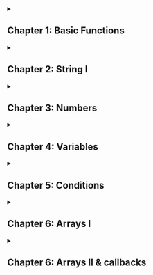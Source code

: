 <details>
  <summary><h2> Chapter 1: Basic Functions</h2></summary>

### Sum

```javascript
function sum (x, y)
{
  return x + y;
}
```

<br>

### Multiplication

```javascript
function multi (x, y)
{
  return x * y;
}
```

<br>

### Division

```javascript
function div (x, y)
{
  return x / y;
}
```

<br>

### Subtraction 

```javascript
function sub(x, y)
{
  return x + y;
}
```

<br>

### Exponentiation

```javascript
function exp (x, y)
{
  return x ** y;
}
```

<br>

### Remainder (Resto da divisão)

```javascript
function sum (x, y)
{
  return x % y;
}
```

#### Lembrete: cada função criada precisar conter o comando <code>return</code>, pois ele será responsável por entregar/retornar o resultado das atividades dentro da função.

</details>

<details>
  <summary><h2>Chapter 2: String I</h2></summary>

### Length

<p style="text-align: justify">A propriedade length é usada para retornar o comprimento de uma string</p>

```javascript
function getCharCount(variável)
{
    return variável.length;
}
```

<br>

### toUpperCase

<p style ="text-align: justify">Transforma a string em caixa alta</p>

```javascript
function shoutMyName(name)
{
    return name.toUpperCase;
}
```

<br>

### toLowerCase

<p style ="text-align: justify">Transforma a string em caixa baixa</p>

```javascript
function lowerName(name)
{
    return name.toLowerCase(name);
}
```

<br>

### Character access

<p style ="text-align: justify"> Você pode acessar um caractere específico em uma string ao utilizar a sintaxe dos colchetes</p>

```javascript
function getFirstCharacter(name)
{
    return name[0];
}
```

<br>

<p style ="text-align: justify">Também é possível utilizar a função <code>.length</code> abaixo para buscar o último caractere dentro da função dos colchetes.</p>

```javascript
function getLastCharacter(name)
{
    return name[name.length-1];
}
```

<br>

### Substring

<p style="text-align: justify">Uma substring é uma parte ou uma porção de uma string. Por exemplo, "rain" é uma substring da string "brain. Você pode recuperar "rain" ao tomar os últimos quatro caracteres.</p>

**Exemplo:**

```javascript
function getDescription(text)
{
    console.log(text);
    return text.substring(0, 10); // Dois parâmetros: um de ínico e outro de fim
}
```

```javascript
function skipFirstCharacter(text)
{
    return text.substring(1); // Quando um, assume o fim como sendo o comprimento máximo da string
}
```

<br>

### Concatenation

<p style ="text-align: justify">Em JavaScript, o operador + irá se comportar de maneira diferente baseado nos tipos de valores que você usa com ele. Você já viu que <code>1 + 3 </code> irá retornar 4. Contudo, você poderia usar o operador + para concatenar duas strings, que significa unificar elas em uma única string.</p>

**Exemplo:**

```javascript
function concatInitials(firstNameInitial, lastNameInitial)
{
    return firstNameInitial + lastNameInitial;
}
```

<br>

### Interpolation

<p style ="text-align: justify">Strings Template suportam interpolação. Isso significa que você poderia escrever uma variável em sua string, e recuperar o seu valor. A sintaxe é direta ao ponto, você envolve a variável com <code>${variável}</code> </p>

**Exemplo:**

```javascript
function sayHello(name)
{
    return `Hello ${name}`;
}
```

<br>

### Interpolation advanced

**Exemplo:**

```javascript
function getFullName(firstName, lastName)
{
    return `${firstName} ${lastName}`;
}
```

<br>

### Multiline string

**Exemplo:**

```javascript
return `I am Learning JavaScript
and I found it to be
quite fun!`
```

<br>

### Capitalize

```javascript
function captalized(word)
{
  return word[0].toUpperCase() + word.substring(1).toLowerCase();
}
```

<br>

### at is similar to [] index, but can do negative index

```javascript
function index(word)
{
  return word.at(1);
}

```
</details>

<details>
  <summary><h2>Chapter 3: Numbers</h2></summary>

### Numeric separator (<code>_</code>)

<p style ="text-align: justify">Você pode representar números grandes mais claramente com o separador numérico (<code>_</code>)</p>

```javascript
let nb = 1_000; // equivalent to 1000

let nb = 1_000_000; // 1000000 (1 million)
```

<br>

### Converting from number to string

<p style ="text-align: justify">Embora seja raramente utilizado, você pode converter um número para string ao chamar o método <code>to.string()</code></p>

```javascript
let answer = 42;
answer.toString(); //"42"
```

<br>

### NaN

<p>Você pode algumas vezes encontrar <code>NaN</code> que significa <b>Not a Number</b>. Por exemplo, você tenta multiplicar um número por uma string. NaN é com frequência um sinal que algo está errado com seu código, na maioria das vezes você esqueceu de converter uma string para um número.</p>

<br>

### Converting string to number

<p style ="text-align: justify">Em alguns cenários, você iria preferir converter de uma string para um número, por conta disso, você terá que usar o método <code>Number.parseInt()</code>.</p>

```javascript
let str = "42";
Number.parseInt(str, 10); //42
```

<p style ="text-align: justify">O nome da função é chamada <code>Number.parseInt()</code>. Sim, incluindo the <code>Number</code>. É assim porque há um objeto global chamado <code>Number</code> que contém o método chamado <code>parseInt()</code>. Esse método espera dois parâmetros: o primeiro parâmetro é a string que você gostaria de converter em um número. O segundo argumento é a raiz que será usada na conversão.</p>

<p style ="text-align: justify">A raiz é a base do sistema numérico que você gostaria de usar. No seu caso, utilize o número, pois representa a maneira que contamos números utilizando diariamente o sistema decimal. Sempre utilize a raiz em 10 para garantir a compatibilidade com o sistema decimal. Caso seja o sistema binário, utilize 2</p>

<br>

### Use cases for converting to a number

<p style ="text-align: justify">Há muitas razões que você gostaria de converter uma string para um número, porém, a mais comum é quando o número e digitado pelo usuário em uma caixa de texto or o número está sendo lido de um DOM. Como você verá, os valores serão sempre uma string mesmo se o usuário digitar um número.</p>

</details>

<details>
  <summary><h2>Chapter 4: Variables</h2></summary>

### Variables

<p>Há dois tipos de declarar variáveis em JavaScript.</p>


### let

<p style ="text-align: justify">A primeira que você escreve uma variável nova, use o prefixo <code>let</code>.</p>

```javascript
let name = "Sam";
console.log(name);
```

<p style ="text-align: justify">Isso define uma variável chamada <code>name</code> com o valor <code>"Sam"</code>. Da próxima vez que foz utilizar a variável, basta apenas o nome dela. Variável com prefixo <code>let</code> podem ser modificadas futuramente por qualquer outro tipo de valor.</p>


<br>

### const

<p style ="text-align: justify">Variáveis declaradas com <code>const</code> não podem ser modificadas depois com sinal <code>=</code> de atribuição. Esse tipo de prefixo é útil quando for definir variáveis e forçar que o comportamento seja o mais previsível.</p>

```javascript
const language = "C++"; // Cannot be re-assigned anymore
console.log(language); // "C++"
```

<br>

### let vs const

<p style ="text-align: justify">Para escolher entre <code>let</code> e <code>const</code> use o seguinte regra: sempre vá com <code>const</code> até você perceber que precisa atribuir um novo valor para a variável. Quando, sim, mude para let.</p>
  
</details>

<details>
  <summary><h2>Chapter 5: Conditions</h2></summary>

### If

<p style ="text-align: justify">Sintaxe básica</p>

```javascript
const grade = 15;

if (grade >= 10)
{
    console.log("Passing grade");
}
```

<br>

### else

<p style ="text-align: justify">Sintaxe básica</p>

```javascript
const grade = 3;

if (grade >= 10)
{
    console.log("Passing grade");
}

else
{
    console.log("Failing grade");
}
```

<br>


### else if

<p style ="text-align: justify">Sintaxe básica</p>

```javascript
const grade = 10;

if (grade > 10) {
    console.log("Passing grade");
}

else if (grade === 10)
{
    console.log("Passing on the limit");
}

else
{
    console.log("Failing grade");
}
```

<br>

### advanced if

<p>Sintaxe básica</p>

```java script
function canVote(age)
{

    if (age >= 18)
    {
        return true;
    }

    else
    {
        return false;
    }

}
```

_Agora no estilo sofisticado_

```javascript
function canVote(age)
{
    if (age >=18)
    {
        return true;
    }

    return false;

}
```

<br>

### Legacy note

<p style ="text-align: justify">Não utilize <code>==</code> para fazer comparações entre valores e/ou variáveis. Utilize no lugar <code>===</code>.</p>

```javascript
const a  = "2";
console.log(a == 2) // true!!!

console.log(a === 2) // false
```

<br>

### Returning booleans

<p style ="text-align: justify">Sempre que estiver retornando booleano, não é necessário utilizar if e elses</p>

```javascript
function isPassing(grade)
{

    if (grade >= 10)
    {
        return true;
    }

    else
    {
        return false;
    }

}

isPassing(12);
```

_Pode ser simplificado com:

```javascript
function isPassing(grade)
{
    return grade >= 10;
}
```

<br>

### Even & Odd

<p style ="text-align: justify">O operator <code>%</code> pode ser utilizado para retornar se tal número é par ou ímpar.</p>

```javascript
// even numbers
4 % 2 // 0
6 % 2 // 0
8 % 2 // 0
10 % 2 // 0

// odd numbers
3 % 2 // 1
5 % 2 // 1
7 % 2 // 1
9 % 2 // 1
```

<br>

### The ternary operator

<p style ="text-align: justify">Condições também podem ser feitas utilizando o operador ternário <code>?</code>.</p>

```javascript
function evenOrOdd(number)
{

    if (number % 2 === 0)
    {
        return "even";
    }
    return "odd";
}
```

_Modo ternário_

```javascript
function evenOrOdd(number)
{
  return (number % 2 === 0) ? "even": "odd";
}
```

_O operador ternário possui a seguinte sintaxe_

```
condition ? expressionWhenTrue: expressionWhenFalse
```

</details>

<details>
  <summary><h2>Chapter 6: Arrays I</h2></summary>

### Arrays

```javascript
const users = []; // empty array
const grades = [10, 8, 13, 15]; // array of numbers
const attendees = ["Sam", "Alex"]; // array of strings
const values = [10, false, "John"]; // mixed
```

<p style ="text-align: justify">Vetores permitem você armazenar vários tipos de dados diferentes em uma mesma variável. Dessa forma, a variável em questão assume a condição de uma variável que possuem diversos valores individuais. Semelhante a Strings, também é possível as seguintes funções: <code>length</code>, <code>at()</code>, acesso pelo índice <code>[]</code> e adicionar novos valores ao final do vetor <code>push()</code></p>

```javascript
const numbers = [1, 2, 3, '4'];

numbers.push(11); // Ao final do vetor;
numbers[1] // 2;
numbers.at(-1) // 3;
numbers.length; // 5;
```

<br>

### Array forEach

```javascript
const grades = [10, 8, 13];

grades.forEach(function(grade)
{
    // do something with individual grade
    console.log(grade);
});
```

<p style ="text-align: justify">Iteração em um vetor é um dos conceito mais importantes em JavaScript. O método <code>.forEach</code> permite a você executar a função <code>callback</code> para item do vetor. Um <i>callback</i> é uma definição de função passada como parâmetro para outra função. No caso acima, a função <code>function(grade)</code> é passada como parâmetro para a iteração buscar os índices dentro do vetor.</p>

```javascript
const grades = [10, 8, 13];
// this is the callback
function(grade) {
    console.log(grade);
}
// call the callback with grade = 10 (grades[0])
console.log(grade); // will log 10
// call the callback with grade = 8 (grades[1])
console.log(grade); // will log 8
// call the callback with grade = 13 (grades[2])
console.log(grade); // will log 13
```

<br>

### How does it know that it's "grade"

```javascript
const grades = [10, 8, 13];

const gradis = [10, 0 ,10];

grades.forEach(function(grade)
{
    // do something with individual grade
    console.log(grade);
});

// Resultado
10
8
13

gradis.forEach(function(gradi)
{
    // do something with individual grade
    console.log(gradi);
});

// Resultado
10
0
10

```

<p style ="text-align: justify">Como pode ter observado, a variável grades é diferente do nome passado como parâmetro. O que acontece é que no caso do <code>.forEach()</code> o javaScript supôe que o primeiro parâmetro passado é o parâmetro pertence ao vetor <code>grades</code> pois o método está sendo inicializado através da variável <code>grades</code></p>

<br>

### Return confusion

<p style ="text-align: justify">Nomear variáveis com um nome claro a faz muito mais fácil de entender para você e para outros. É sempre bom utilizar plural para o nome do vetor e singular para o item do vetor.</p>

```javascript
const grades = [10, 14, 15]; // array (plural)
grades.forEach(function(grade)
{ // array item (singular)
    console.log(grade);
});


const people = ["Sam", "Alex"]; // array (plural)
people.forEach(function(person)
{ // array item (singular)
    console.log(person);
});
```

<br>

### Returning from loop

<p style ="text-align: justify">Existe um erro comum que ocorre quando você tenta retornar de uma função que contém <code>.forEach()</code>.</p>

```javascript
function logUserIds(userIds) {
    userIds.forEach(function(userId) {
        console.log(userId);
        return true; // does this work as expected?
    });
}
```

_O código acima não executa como esperado por quem o escreveu_

```javascript
function logUserIds(userIds) {
    userIds.forEach(function(userId) {
        console.log(userId);
    });
    return true; // or is this the correct way?
}
```

_O código acima funciona como esperado pois o <code>return</code> está dentro da função e não dentro do método._

<p>Isso acontece porque um retorno somente funciona como filha direta de sua função, e não como sendo um descendente.</p>

</details>

<details>
  <summary><h2>Chapter 6: Arrays II & callbacks</h2></summary>

### Array filter

<p></p>
  
</details>

